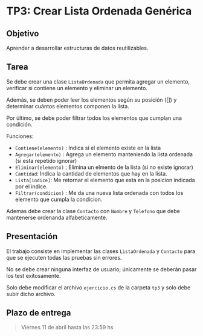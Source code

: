 # TP3: Crear Lista Ordenada Genérica

## Objetivo
Aprender a desarrollar estructuras de datos reutilizables.

## Tarea

Se debe crear una clase `ListaOrdenada` que permita agregar un elemento, verificar si contiene un elemento y eliminar un elemento.  

Además, se deben poder leer los elementos según su posición ([]) y determinar cuántos elementos componen la lista.  

Por último, se debe poder filtrar todos los elementos que cumplan una condición.

Funciones:
- `Contiene(elemento)` : Indica si el elemento existe en la lista
- `Agregar(elemento)` : Agrega un elemento manteniendo la lista ordenada (si esta repetido ignorar)
- `Eliminar(elemento)` : Elimina un elmento de la lista (si no existe ignorar)
- `Cantidad`: Indica la cantidad de elementos que hay en la lista.
- `Lista[indice]`: Me retornar el elemento que esta en la posicion indicada por el indice.
- `Filtrar(condicion)` : Me da una nueva lista ordenada con todos los elemento que cumpla la condicion.

Ademas debe crear la clase `Contacto` con `Nombre` y `Telefono` que debe mantenerse ordenanda alfabeticamente.

## Presentación

El trabajo consiste en implementar las clases `ListaOrdenada` y `Contacto` para que se ejecuten todas las pruebas sin errores.  

No se debe crear ninguna interfaz de usuario; únicamente se deberán pasar los test exitosamente.

Solo debe modificar el archivo `ejercicio.cs` de la carpeta `tp3` y solo debe subir dicho archivo. 

## Plazo de entrega

> Viernes 11 de abril hasta las 23:59 hs
